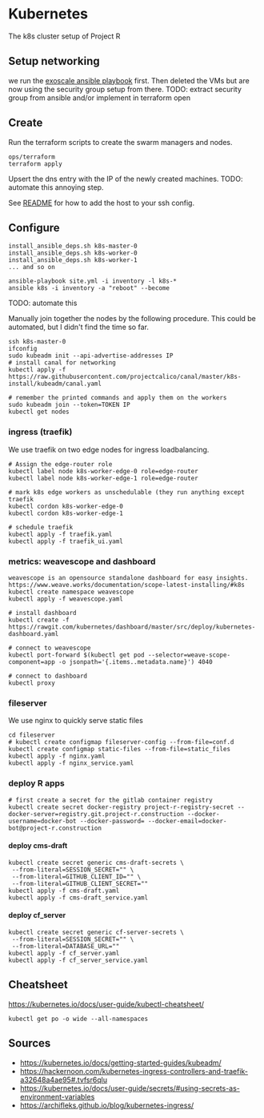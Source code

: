 # Kubernetes

The k8s cluster setup of Project R


## Setup networking
we run the [exoscale ansible playbook](https://github.com/exoscale/multi-master-kubernetes) first. Then deleted the VMs but are now using the security group setup from there.
TODO: extract security group from ansible and/or implement in terraform
open

## Create
Run the terraform scripts to create the swarm managers and nodes.
```
ops/terraform
terraform apply
```
Upsert the dns entry with the IP of the newly created machines.
TODO: automate this annoying step.

See [README](../README.md) for how to add the host to your ssh config.

## Configure
```
install_ansible_deps.sh k8s-master-0
install_ansible_deps.sh k8s-worker-0
install_ansible_deps.sh k8s-worker-1
... and so on

ansible-playbook site.yml -i inventory -l k8s-*
ansible k8s -i inventory -a "reboot" --become
```
TODO: automate this


Manually join together the nodes by the following procedure. This could be automated, but I didn't find the time so far.
```
ssh k8s-master-0
ifconfig
sudo kubeadm init --api-advertise-addresses IP
# install canal for networking
kubectl apply -f https://raw.githubusercontent.com/projectcalico/canal/master/k8s-install/kubeadm/canal.yaml

# remember the printed commands and apply them on the workers
sudo kubeadm join --token=TOKEN IP
kubectl get nodes
```


### ingress (traefik)
We use traefik on two edge nodes for ingress loadbalancing.
```
# Assign the edge-router role
kubectl label node k8s-worker-edge-0 role=edge-router
kubectl label node k8s-worker-edge-1 role=edge-router

# mark k8s edge workers as unschedulable (they run anything except traefik
kubectl cordon k8s-worker-edge-0
kubectl cordon k8s-worker-edge-1

# schedule traefik
kubectl apply -f traefik.yaml
kubectl apply -f traefik_ui.yaml
```

### metrics: weavescope and dashboard
```
weavescope is an opensource standalone dashboard for easy insights.
https://www.weave.works/documentation/scope-latest-installing/#k8s
kubectl create namespace weavescope
kubectl apply -f weavescope.yaml

# install dashboard
kubectl create -f https://rawgit.com/kubernetes/dashboard/master/src/deploy/kubernetes-dashboard.yaml

# connect to weavescope
kubectl port-forward $(kubectl get pod --selector=weave-scope-component=app -o jsonpath='{.items..metadata.name}') 4040

# connect to dashboard
kubectl proxy
```

### fileserver
We use nginx to quickly serve static files
```
cd fileserver
# kubectl create configmap fileserver-config --from-file=conf.d
kubectl create configmap static-files --from-file=static_files
kubectl apply -f nginx.yaml
kubectl apply -f nginx_service.yaml
```

### deploy R apps
```
# first create a secret for the gitlab container registry
kubectl create secret docker-registry project-r-registry-secret --docker-server=registry.git.project-r.construction --docker-username=docker-bot --docker-password= --docker-email=docker-bot@project-r.construction
```

#### deploy cms-draft
```
kubectl create secret generic cms-draft-secrets \
 --from-literal=SESSION_SECRET="" \
 --from-literal=GITHUB_CLIENT_ID="" \
 --from-literal=GITHUB_CLIENT_SECRET=""
kubectl apply -f cms-draft.yaml
kubectl apply -f cms-draft_service.yaml
```

#### deploy cf_server
```
kubectl create secret generic cf-server-secrets \
 --from-literal=SESSION_SECRET="" \
 --from-literal=DATABASE_URL=""
kubectl apply -f cf_server.yaml
kubectl apply -f cf_server_service.yaml
```


## Cheatsheet
https://kubernetes.io/docs/user-guide/kubectl-cheatsheet/
```
kubectl get po -o wide --all-namespaces
```

## Sources
- https://kubernetes.io/docs/getting-started-guides/kubeadm/
- https://hackernoon.com/kubernetes-ingress-controllers-and-traefik-a32648a4ae95#.tvfsr6qlu
- https://kubernetes.io/docs/user-guide/secrets/#using-secrets-as-environment-variables
- https://archifleks.github.io/blog/kubernetes-ingress/
